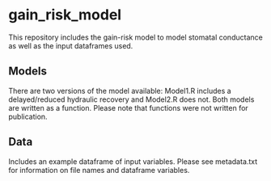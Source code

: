 # gain_risk_model

This repository includes the gain-risk model to model stomatal conductance as well as the input dataframes used.

## Models

There are two versions of the model available: Model1.R includes a delayed/reduced hydraulic recovery and Model2.R does not. 
Both models are written as a function. Please note that functions were not written for publication.

## Data 

Includes an example dataframe of input variables. Please see metadata.txt for information on file names and dataframe variables. 
